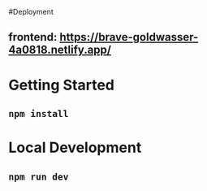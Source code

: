 #Deployment

## frontend: https://brave-goldwasser-4a0818.netlify.app/

# Getting Started

## `npm install`

# Local Development

## `npm run dev`
